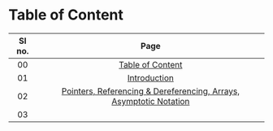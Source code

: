 # Table of Content

| Sl no. | Page |
|:------:|:------:|
| 00 | [Table of Content](./00_table_of_content.md) |
| 01 | [Introduction](./01_introduction.md) |
| 02 | [Pointers, Referencing & Dereferencing, Arrays, Asymptotic Notation](./02_revision.md) |
| 03 | |

